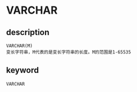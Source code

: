 # VARCHAR
## description
    VARCHAR(M)
    变长字符串，M代表的是变长字符串的长度。M的范围是1-65535

## keyword

    VARCHAR
